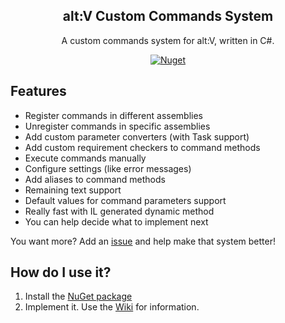 <p align="center">
  <h2 align="center">alt:V Custom Commands System</h2>
  <p align="center">A custom commands system for alt:V, written in C#.</p>
</p>
<p align="center">
  <a href="https://www.nuget.org/packages/altv-CustomCommandsSystem/">
    <img alt="Nuget" src="https://img.shields.io/nuget/v/altV-CustomCommandsSystem?style=for-the-badge">
  </a>
</p>


## Features

* Register commands in different assemblies
* Unregister commands in specific assemblies
* Add custom parameter converters (with Task support)
* Add custom requirement checkers to command methods
* Execute commands manually
* Configure settings (like error messages)
* Add aliases to command methods
* Remaining text support
* Default values for command parameters support  
* Really fast with IL generated dynamic method
* You can help decide what to implement next 
  
You want more? Add an [issue](https://github.com/emre1702/altv-CustomCommandsSystem/issues) and help make that system better!
  
  
## How do I use it?

1. Install the [NuGet package](https://www.nuget.org/packages/altv-CustomCommandsSystem/) 
2. Implement it. Use the [Wiki](https://github.com/emre1702/altv-CustomCommandsSystem/wiki) for information.


